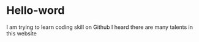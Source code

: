 # Hello-word
I am trying to learn coding skill on Github
I heard there are many talents in this website
